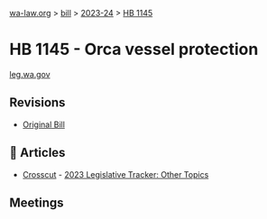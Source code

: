 [wa-law.org](/) > [bill](/bill/) > [2023-24](/bill/2023-24/) > [HB 1145](/bill/2023-24/hb/1145/)

# HB 1145 - Orca vessel protection
[leg.wa.gov](https://app.leg.wa.gov/billsummary?BillNumber=1145&Year=2023&Initiative=false)

## Revisions
* [Original Bill](1/)

## 📰 Articles
* [Crosscut](/org/crosscut/) - [2023 Legislative Tracker: Other Topics](https://crosscut.com/voter-guide/2023-legislative-tracker/election/other-topics#:~:text=House%20Bill%201145)

## Meetings